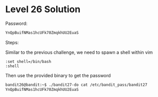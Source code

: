 # Level 26 Solution

Password:

```txt
YnQpBuifNMas1hcUFk70ZmqkhUU2EuaS
```

Steps:

Similar to the previous challenge, we need to spawn a shell within vim

```vim
:set shell=/bin/bash
:shell
```

Then use the provided binary to get the password

```bash
bandit26@bandit:~$ ./bandit27-do cat /etc/bandit_pass/bandit27
YnQpBuifNMas1hcUFk70ZmqkhUU2EuaS
```
